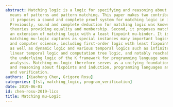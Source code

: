 ```yaml
---
abstract: Matching logic is a logic for specifying and reasoning about structure by
  means of patterns and pattern matching. This paper makes two contributions. First,
  it proposes a sound and complete proof system for matching logic in its full generality.
  Previously, sound and complete deduction for matching logic was known only for particular
  theories providing equality and membership. Second, it proposes matching mu-logic,
  an extension of matching logic with a least fixpoint mu-binder. It is shown that
  matching mu-logic captures as special instances many important logics in mathematics
  and computer science, including first-order logic with least fixpoints, modal mu-logic
  as well as dynamic logic and various temporal logics such as infinite/finite-trace
  linear temporal logic and computation tree logic, and notably reachability logic,
  the underlying logic of the K framework for programming language semantics and formal
  analysis. Matching mu-logic therefore serves as a unifying foundation for specifying
  and reasoning about fixpoints and induction, programming languages and program specification
  and verification.
authors: [Xiaohong Chen, Grigore Rosu]
categories: [fsl, matching_logic, program_verification]
date: 2019-06-01
id: chen-rosu-2019-lics
title: Matching mu-Logic
---
```

